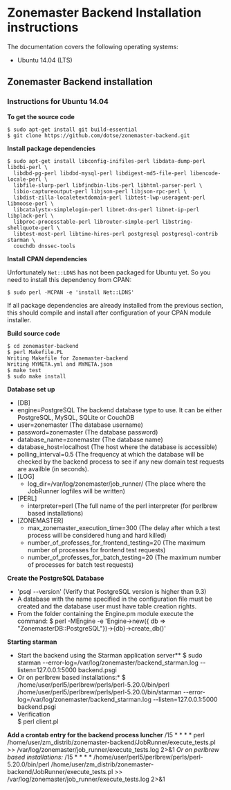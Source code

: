 # Zonemaster Backend Installation instructions

The documentation covers the following operating systems:

 * Ubuntu 14.04 (LTS)

## Zonemaster Backend installation

### Instructions for Ubuntu 14.04

**To get the source code**

    $ sudo apt-get install git build-essential
    $ git clone https://github.com/dotse/zonemaster-backend.git

**Install package dependencies**

    $ sudo apt-get install libconfig-inifiles-perl libdata-dump-perl libdbi-perl \
      libdbd-pg-perl libdbd-mysql-perl libdigest-md5-file-perl libencode-locale-perl \
      libfile-slurp-perl libfindbin-libs-perl libhtml-parser-perl \
      libio-captureoutput-perl libjson-perl libjson-rpc-perl \
      libdist-zilla-localetextdomain-perl libtest-lwp-useragent-perl libmoose-perl \
      libcatalystx-simplelogin-perl libnet-dns-perl libnet-ip-perl libplack-perl \
      libproc-processtable-perl librouter-simple-perl libstring-shellquote-perl \
      libtest-most-perl libtime-hires-perl postgresql postgresql-contrib starman \
      couchdb dnssec-tools

**Install CPAN dependencies**

Unfortunately `Net::LDNS` has not been packaged for Ubuntu yet. So you need to
install this dependency from CPAN:

    $ sudo perl -MCPAN -e 'install Net::LDNS'

If all package dependencies are already installed from the previous section,
this should compile and install after configuration of your CPAN module
installer.

**Build source code**

    $ cd zonemaster-backend
    $ perl Makefile.PL
    Writing Makefile for Zonemaster-backend
    Writing MYMETA.yml and MYMETA.json
    $ make test
    $ sudo make install

**Database set up**

  * [DB]
  * engine=PostgreSQL
	The backend database type to use. It can be either PostgreSQL, MySQL, SQLite or CouchDB
  * user=zonemaster (The database username)
  * password=zonemaster (The database password)
  * database_name=zonemaster (The database name)
  * database_host=localhost (The host where the database is accessible)
  * polling_interval=0.5 (The frequency at which the database will be checked by the backend process to see if any new domain test requests are availble (in seconds).
  * [LOG]
	* log_dir=/var/log/zonemaster/job_runner/ (The place where the JobRunner logfiles will be written)
  * [PERL]
	* interpreter=perl (The full name of the perl interpreter (for perlbrew based installations)
  * [ZONEMASTER]
	* max_zonemaster_execution_time=300 (The delay after which a test process will be considered hung and hard killed)
	* number_of_professes_for_frontend_testing=20 (The maximum number of processes for frontend test requests)
	* number_of_professes_for_batch_testing=20 (The maximum number of processes for batch test requests)

**Create the PostgreSQL Database**

  * 'psql --version' (Verify that PostgreSQL version is higher than 9.3)
  * A database with the name specified in the configuration file must be created and the database user must have table creation rights.
  * From the folder containing the Engine.pm module execute the command:
    $ perl -MEngine -e 'Engine->new({ db => "ZonemasterDB::PostgreSQL"})->{db}->create_db()'
	
**Starting starman**

  * Start the backend using the Starman application server**
    $ sudo starman --error-log=/var/log/zonemaster/backend_starman.log --listen=127.0.0.1:5000 backend.psgi
  * Or on perlbrew based installations:*
    $ /home/user/perl5/perlbrew/perls/perl-5.20.0/bin/perl /home/user/perl5/perlbrew/perls/perl-5.20.0/bin/starman --error-log=/var/log/zonemaster/backend_starman.log --listen=127.0.0.1:5000 backend.psgi
  * Verification	
    $ perl client.pl
	
**Add a crontab entry for the backend process luncher**
    /15 * * * * perl /home/user/zm_distrib/zonemaster-backend/JobRunner/execute_tests.pl >> /var/log/zonemaster/job_runner/execute_tests.log 2>&1
  *Or on perlbrew based installations:*
    /15 * * * * /home/user/perl5/perlbrew/perls/perl-5.20.0/bin/perl /home/user/zm_distrib/zonemaster-backend/JobRunner/execute_tests.pl >> /var/log/zonemaster/job_runner/execute_tests.log 2>&1
	
